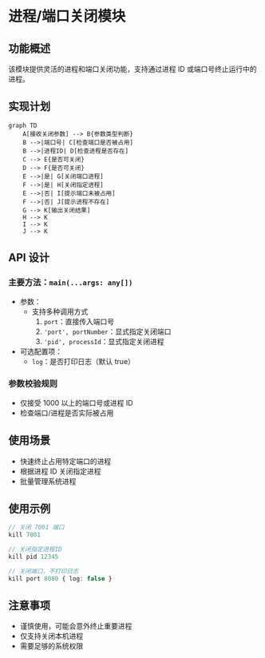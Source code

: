 # 进程/端口关闭模块

## 功能概述

该模块提供灵活的进程和端口关闭功能，支持通过进程 ID 或端口号终止运行中的进程。

## 实现计划

```mermaid
graph TD
    A[接收关闭参数] --> B{参数类型判断}
    B -->|端口号| C[检查端口是否被占用]
    B -->|进程ID| D[检查进程是否存在]
    C --> E{是否可关闭}
    D --> F{是否可关闭}
    E -->|是| G[关闭端口进程]
    F -->|是| H[关闭指定进程]
    E -->|否| I[提示端口未被占用]
    F -->|否| J[提示进程不存在]
    G --> K[输出关闭结果]
    H --> K
    I --> K
    J --> K
```

## API 设计

### 主要方法：`main(...args: any[])`

-   参数：
    -   支持多种调用方式
        1. `port`：直接传入端口号
        2. `'port', portNumber`：显式指定关闭端口
        3. `'pid', processId`：显式指定关闭进程
-   可选配置项：
    -   `log`：是否打印日志（默认 true）

### 参数校验规则

-   仅接受 1000 以上的端口号或进程 ID
-   检查端口/进程是否实际被占用

## 使用场景

-   快速终止占用特定端口的进程
-   根据进程 ID 关闭指定进程
-   批量管理系统进程

## 使用示例

```typescript
// 关闭 7001 端口
kill 7001

// 关闭指定进程ID
kill pid 12345

// 关闭端口，不打印日志
kill port 8080 { log: false }
```

## 注意事项

-   谨慎使用，可能会意外终止重要进程
-   仅支持关闭本机进程
-   需要足够的系统权限
